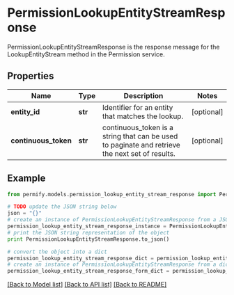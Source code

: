 # PermissionLookupEntityStreamResponse

PermissionLookupEntityStreamResponse is the response message for the LookupEntityStream method in the Permission service.

## Properties

Name | Type | Description | Notes
------------ | ------------- | ------------- | -------------
**entity_id** | **str** | Identifier for an entity that matches the lookup. | [optional] 
**continuous_token** | **str** | continuous_token is a string that can be used to paginate and retrieve the next set of results. | [optional] 

## Example

```python
from permify.models.permission_lookup_entity_stream_response import PermissionLookupEntityStreamResponse

# TODO update the JSON string below
json = "{}"
# create an instance of PermissionLookupEntityStreamResponse from a JSON string
permission_lookup_entity_stream_response_instance = PermissionLookupEntityStreamResponse.from_json(json)
# print the JSON string representation of the object
print PermissionLookupEntityStreamResponse.to_json()

# convert the object into a dict
permission_lookup_entity_stream_response_dict = permission_lookup_entity_stream_response_instance.to_dict()
# create an instance of PermissionLookupEntityStreamResponse from a dict
permission_lookup_entity_stream_response_form_dict = permission_lookup_entity_stream_response.from_dict(permission_lookup_entity_stream_response_dict)
```
[[Back to Model list]](../README.md#documentation-for-models) [[Back to API list]](../README.md#documentation-for-api-endpoints) [[Back to README]](../README.md)


